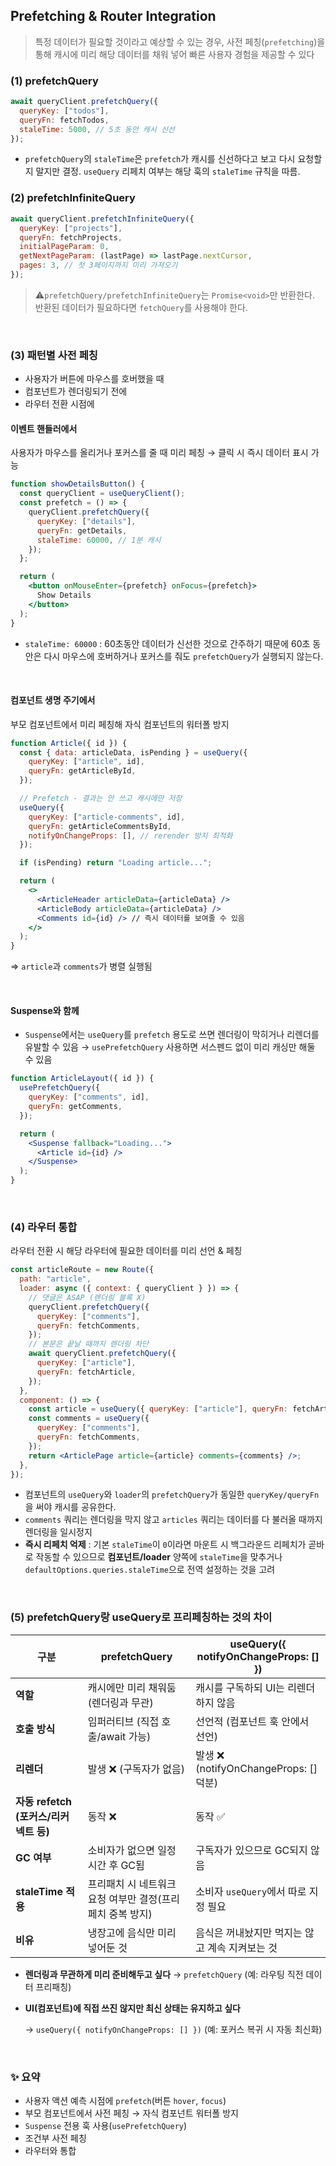 ## Prefetching & Router Integration

> 특정 데이터가 필요할 것이라고 예상할 수 있는 경우, 사전 페칭(`prefetching`)을 통해 캐시에 미리 해당 데이터를 채워 넣어 빠른 사용자 경험을 제공할 수 있다

### (1) prefetchQuery

```jsx
await queryClient.prefetchQuery({
  queryKey: ["todos"],
  queryFn: fetchTodos,
  staleTime: 5000, // 5초 동안 캐시 신선
});
```

- `prefetchQuery`의 `staleTime`은 `prefetch`가 캐시를 신선하다고 보고 다시 요청할지 말지만 결정. `useQuery` 리페치 여부는 해당 훅의 `staleTime` 규칙을 따름.

### (2) prefetchInfiniteQuery

```jsx
await queryClient.prefetchInfiniteQuery({
  queryKey: ["projects"],
  queryFn: fetchProjects,
  initialPageParam: 0,
  getNextPageParam: (lastPage) => lastPage.nextCursor,
  pages: 3, // 첫 3페이지까지 미리 가져오기
});
```

> ⚠️`prefetchQuery/prefetchInfiniteQuery`는 `Promise<void>`만 반환한다.<br/>
> 반환된 데이터가 필요하다면 `fetchQuery`를 사용해야 한다.

<br/>

### (3) 패턴별 사전 페칭

- 사용자가 버튼에 마우스를 호버했을 때
- 컴포넌트가 렌더링되기 전에
- 라우터 전환 시점에

#### 이벤트 핸들러에서

사용자가 마우스를 올리거나 포커스를 줄 때 미리 페칭 → 클릭 시 즉시 데이터 표시 가능

```jsx
function showDetailsButton() {
  const queryClient = useQueryClient();
  const prefetch = () => {
    queryClient.prefetchQuery({
      queryKey: ["details"],
      queryFn: getDetails,
      staleTime: 60000, // 1분 캐시
    });
  };

  return (
    <button onMouseEnter={prefetch} onFocus={prefetch}>
      Show Details
    </button>
  );
}
```

- `staleTime: 60000` : 60초동안 데이터가 신선한 것으로 간주하기 때문에 60초 동안은 다시 마우스에 호버하거나 포커스를 줘도 `prefetchQuery`가 실행되지 않는다.

<br/>

#### 컴포넌트 생명 주기에서

부모 컴포넌트에서 미리 페칭해 자식 컴포넌트의 워터폴 방지

```jsx
function Article({ id }) {
  const { data: articleData, isPending } = useQuery({
    queryKey: ["article", id],
    queryFn: getArticleById,
  });

  // Prefetch - 결과는 안 쓰고 캐시에만 저장
  useQuery({
    queryKey: ["article-comments", id],
    queryFn: getArticleCommentsById,
    notifyOnChangeProps: [], // rerender 방지 최적화
  });

  if (isPending) return "Loading article...";

  return (
    <>
      <ArticleHeader articleData={articleData} />
      <ArticleBody articleData={articleData} />
      <Comments id={id} /> // 즉시 데이터를 보여줄 수 있음
    </>
  );
}
```

⇒ `article`과 `comments`가 병렬 실행됨

<br/>

#### Suspense와 함께

- `Suspense`에서는 `useQuery`를 `prefetch` 용도로 쓰면 렌더링이 막히거나 리렌더를 유발할 수 있음 → `usePrefetchQuery` 사용하면 서스펜드 없이 미리 캐싱만 해둘 수 있음

```jsx
function ArticleLayout({ id }) {
  usePrefetchQuery({
    queryKey: ["comments", id],
    queryFn: getComments,
  });

  return (
    <Suspense fallback="Loading...">
      <Article id={id} />
    </Suspense>
  );
}
```

<br/>

### (4) 라우터 통합

라우터 전환 시 해당 라우터에 필요한 데이터를 미리 선언 & 페칭

```jsx
const articleRoute = new Route({
  path: "article",
  loader: async ({ context: { queryClient } }) => {
    // 댓글은 ASAP (렌더링 블록 X)
    queryClient.prefetchQuery({
      queryKey: ["comments"],
      queryFn: fetchComments,
    });
    // 본문은 끝날 때까지 렌더링 차단
    await queryClient.prefetchQuery({
      queryKey: ["article"],
      queryFn: fetchArticle,
    });
  },
  component: () => {
    const article = useQuery({ queryKey: ["article"], queryFn: fetchArticle });
    const comments = useQuery({
      queryKey: ["comments"],
      queryFn: fetchComments,
    });
    return <ArticlePage article={article} comments={comments} />;
  },
});
```

- 컴포넌트의 `useQuery`와 `loader`의 `prefetchQuery`가 동일한 `queryKey/queryFn`을 써야 캐시를 공유한다.
- `comments` 쿼리는 렌더링을 막지 않고 `articles` 쿼리는 데이터를 다 불러올 때까지 렌더링을 일시정지
- **즉시 리페치 억제** : 기본 `staleTime`이 `0`이라면 마운트 시 백그라운드 리페치가 곧바로 작동할 수 있으므로 **컴포넌트/loader** 양쪽에 `staleTime`을 맞추거나 `defaultOptions.queries.staleTime`으로 전역 설정하는 것을 고려

<br/>

### (5) prefetchQuery랑 useQuery로 프리페칭하는 것의 차이

| 구분                                  | **prefetchQuery**                                         | **useQuery({ notifyOnChangeProps: [] })**      |
| ------------------------------------- | --------------------------------------------------------- | ---------------------------------------------- |
| **역할**                              | 캐시에만 미리 채워둠 (렌더링과 무관)                      | 캐시를 구독하되 UI는 리렌더하지 않음           |
| **호출 방식**                         | 임퍼러티브 (직접 호출/await 가능)                         | 선언적 (컴포넌트 훅 안에서 선언)               |
| **리렌더**                            | 발생 ❌ (구독자가 없음)                                   | 발생 ❌ (notifyOnChangeProps: [] 덕분)         |
| **자동 refetch (포커스/리커넥트 등)** | 동작 ❌                                                   | 동작 ✅                                        |
| **GC 여부**                           | 소비자가 없으면 일정 시간 후 GC됨                         | 구독자가 있으므로 GC되지 않음                  |
| **staleTime 적용**                    | 프리패치 시 네트워크 요청 여부만 결정(프리페치 중복 방지) | 소비자 `useQuery`에서 따로 지정 필요           |
| **비유**                              | 냉장고에 음식만 미리 넣어둔 것                            | 음식은 꺼내놨지만 먹지는 않고 계속 지켜보는 것 |

- **렌더링과 무관하게 미리 준비해두고 싶다**
  → `prefetchQuery` (예: 라우팅 직전 데이터 프리패칭)
- **UI(컴포넌트)에 직접 쓰진 않지만 최신 상태는 유지하고 싶다**

  → `useQuery({ notifyOnChangeProps: [] })` (예: 포커스 복귀 시 자동 최신화)

  <br/>

### ✨ 요약

- 사용자 액션 예측 시점에 `prefetch`(버튼 `hover`, `focus`)
- 부모 컴포넌트에서 사전 페칭 → 자식 컴포넌트 워터폴 방지
- `Suspense` 전용 훅 사용(`usePrefetchQuery`)
- 조건부 사전 페칭
- 라우터와 통합
